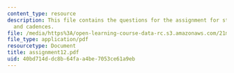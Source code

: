 ```yaml
---
content_type: resource
description: This file contains the questions for the assignment for staves, harmonies
  and cadences.
file: /media/https%3A/open-learning-course-data-rc.s3.amazonaws.com/21m-301-harmony-and-counterpoint-i-spring-2005/40bd714ddc8b64faa4be7053ce61a9eb_assignment12.pdf
file_type: application/pdf
resourcetype: Document
title: assignment12.pdf
uid: 40bd714d-dc8b-64fa-a4be-7053ce61a9eb
---
```

